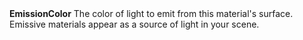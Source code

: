 <tr>
<td><strong>EmissionColor</strong></td>
<td>The color of light to emit from this material's surface. Emissive materials appear as a source of light in your scene.</td>
</tr>

